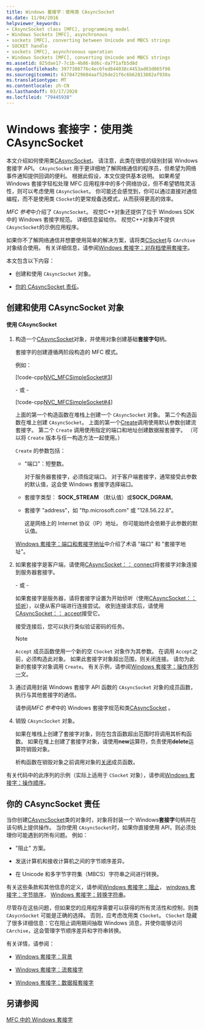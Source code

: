 ```yaml
---
title: Windows 套接字：使用类 CAsyncSocket
ms.date: 11/04/2016
helpviewer_keywords:
- CAsyncSocket class [MFC], programming model
- Windows Sockets [MFC], asynchronous
- sockets [MFC], converting between Unicode and MBCS strings
- SOCKET handle
- sockets [MFC], asynchronous operation
- Windows Sockets [MFC], converting Unicode and MBCS strings
ms.assetid: 825dae17-7c1b-4b86-8d6c-da7f1afb5d8d
ms.openlocfilehash: 3977308776c4ec6fed844038c4453ad03d065f98
ms.sourcegitcommit: 63784729604aaf526de21f6c6b62813882af930a
ms.translationtype: MT
ms.contentlocale: zh-CN
ms.lasthandoff: 03/17/2020
ms.locfileid: "79445938"
---
```

# <a name="windows-sockets-using-class-casyncsocket"></a>Windows 套接字：使用类 CAsyncSocket

本文介绍如何使用类[CAsyncSocket](../mfc/reference/casyncsocket-class.md)。 请注意，此类在很低的级别封装 Windows 套接字 API。 `CAsyncSocket` 用于更详细地了解网络通信的程序员，但希望为网络事件通知提供回调的便利。 根据此假设，本文仅提供基本说明。 如果希望 Windows 套接字轻松处理 MFC 应用程序中的多个网络协议，但不希望牺牲灵活性，则可以考虑使用 `CAsyncSocket`。 你可能还会感觉到，你可以通过直接对通信编程，而不是使用类 `CSocket`的更常规备选模式，从而获得更高的效率。

*MFC 参考*中介绍了 `CAsyncSocket`。 视觉C++对象还提供了位于 Windows SDK 中的 Windows 套接字规范。 详细信息留给你。 视觉C++对象并不提供 `CAsyncSocket`的示例应用程序。

如果你不了解网络通信并想要使用简单的解决方案，请将类[CSocket](../mfc/reference/csocket-class.md)与 `CArchive` 对象结合使用。 有关详细信息，请参阅[Windows 套接字：对存档使用套接字](../mfc/windows-sockets-using-sockets-with-archives.md)。

本文包含以下内容：

- 创建和使用 `CAsyncSocket` 对象。

- [你的 CAsyncSocket 责任](#_core_your_responsibilities_with_casyncsocket)。

##  <a name="_core_creating_and_using_a_casyncsocket_object"></a>创建和使用 CAsyncSocket 对象

#### <a name="to-use-casyncsocket"></a>使用 CAsyncSocket

1. 构造一个[CAsyncSocket](../mfc/reference/casyncsocket-class.md)对象，并使用对象创建基础**套接字句**柄。

   套接字的创建遵循两阶段构造的 MFC 模式。

   例如：

   [!code-cpp[NVC_MFCSimpleSocket#3](../mfc/codesnippet/cpp/windows-sockets-using-class-casyncsocket_1.cpp)]

     \- 或 -

   [!code-cpp[NVC_MFCSimpleSocket#4](../mfc/codesnippet/cpp/windows-sockets-using-class-casyncsocket_2.cpp)]

   上面的第一个构造函数在堆栈上创建一个 `CAsyncSocket` 对象。 第二个构造函数在堆上创建 `CAsyncSocket`。 上面的第一个[Create](../mfc/reference/casyncsocket-class.md#create)调用使用默认参数创建流套接字。 第二个 `Create` 调用使用指定的端口和地址创建数据报套接字。 （可以将 `Create` 版本与任一构造方法一起使用。）

   `Create` 的参数包括：

   - "端口"：短整数。

      对于服务器套接字，必须指定端口。 对于客户端套接字，通常接受此参数的默认值，这会使 Windows 套接字选择端口。

   - 套接字类型： **SOCK_STREAM** （默认值）或**SOCK_DGRAM**。

   - 套接字 "address"，如 "ftp.microsoft.com" 或 "128.56.22.8"。

      这是网络上的 Internet 协议（IP）地址。 你可能始终会依赖于此参数的默认值。

   [Windows 套接字：端口和套接字地址](../mfc/windows-sockets-ports-and-socket-addresses.md)中介绍了术语 "端口" 和 "套接字地址"。

1. 如果套接字是客户端，请使用[CAsyncSocket：： connect](../mfc/reference/casyncsocket-class.md#connect)将套接字对象连接到服务器套接字。

     \- 或 -

   如果套接字是服务器，请将套接字设置为开始侦听（使用[CAsyncSocket：：侦听](../mfc/reference/casyncsocket-class.md#listen)），以便从客户端进行连接尝试。 收到连接请求后，请使用[CAsyncSocket：： accept](../mfc/reference/casyncsocket-class.md#accept)接受它。

   接受连接后，您可以执行类似验证密码的任务。

    > [!NOTE]
    >  `Accept` 成员函数使用一个新的空 `CSocket` 对象作为其参数。 在调用 `Accept`之前，必须构造此对象。 如果此套接字对象超出范围，则关闭连接。 请勿为此新的套接字对象调用 `Create`。 有关示例，请参阅[Windows 套接字：操作序列一](../mfc/windows-sockets-sequence-of-operations.md)文。

1. 通过调用封装 Windows 套接字 API 函数的 `CAsyncSocket` 对象的成员函数，执行与其他套接字的通信。

   请参阅*MFC 参考*中的 Windows 套接字规范和类[CAsyncSocket](../mfc/reference/casyncsocket-class.md) 。

1. 销毁 `CAsyncSocket` 对象。

   如果在堆栈上创建了套接字对象，则在包含函数超出范围时将调用其析构函数。 如果在堆上创建了套接字对象，请使用**new**运算符，负责使用**delete**运算符销毁对象。

   析构函数在销毁对象之前调用对象的[关闭](../mfc/reference/casyncsocket-class.md#close)成员函数。

有关代码中的此序列的示例（实际上适用于 `CSocket` 对象），请参阅[Windows 套接字：操作顺序](../mfc/windows-sockets-sequence-of-operations.md)。

##  <a name="_core_your_responsibilities_with_casyncsocket"></a>你的 CAsyncSocket 责任

当你创建[CAsyncSocket](../mfc/reference/casyncsocket-class.md)类的对象时，对象将封装一个 Windows**套接字**句柄并在该句柄上提供操作。 当你使用 `CAsyncSocket`时，如果你直接使用 API，则必须处理你可能遇到的所有问题。 例如：

- "阻止" 方案。

- 发送计算机和接收计算机之间的字节顺序差异。

- 在 Unicode 和多字节字符集（MBCS）字符串之间进行转换。

有关这些条款和其他信息的定义，请参阅[Windows 套接字：阻止](../mfc/windows-sockets-blocking.md)， [windows 套接字：字节排序](../mfc/windows-sockets-byte-ordering.md)， [Windows 套接字：转换字符串](../mfc/windows-sockets-converting-strings.md)。

尽管存在这些问题，但如果您的应用程序需要可以获得的所有灵活性和控制，则类 `CAsycnSocket` 可能是正确的选择。 否则，应考虑改用类 `CSocket`。 `CSocket` 隐藏了很多详细信息：它在阻止调用期间抽取 Windows 消息，并使你能够访问 `CArchive`，这会管理字节顺序差异和字符串转换。

有关详情，请参阅：

- [Windows 套接字：背景](../mfc/windows-sockets-background.md)

- [Windows 套接字：流套接字](../mfc/windows-sockets-stream-sockets.md)

- [Windows 套接字：数据报套接字](../mfc/windows-sockets-datagram-sockets.md)

## <a name="see-also"></a>另请参阅

[MFC 中的 Windows 套接字](../mfc/windows-sockets-in-mfc.md)
